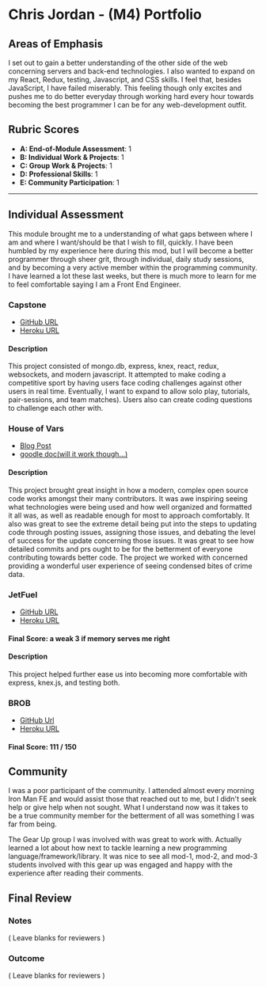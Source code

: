 # Chris Jordan - (M4) Portfolio

## Areas of Emphasis

I set out to gain a better understanding of the other side of the web concerning servers and back-end technologies. I also wanted to expand on my React, Redux, testing, Javascript, and CSS skills. I feel that, besides JavaScript, I have failed miserably. This feeling though only excites and pushes me to do better everyday through working hard every hour towards becoming the best programmer I can be for any web-development outfit.

## Rubric Scores

* **A: End-of-Module Assessment**: 1
* **B: Individual Work & Projects**: 1
* **C: Group Work & Projects**: 1
* **D: Professional Skills**: 1
* **E: Community Participation**: 1

-----------------------
## Individual Assessment

This module brought me to a understanding of what gaps between where I am and where I want/should be that I wish to fill, quickly. I have been humbled by my experience here during this mod, but I will become a better programmer through sheer grit, through individual, daily study sessions, and by becoming a very active member within the programming community. I have learned a lot these last weeks, but there is much more to learn for me to feel comfortable saying I am a Front End Engineer.

### Capstone

* [GitHub URL](https://github.com/cjorda15/CodeSport)
* [Heroku URL](https://sleepy-anchorage-74386.herokuapp.com/)

#### Description

This project consisted of mongo.db, express, knex, react, redux, websockets, and modern javascript. It attempted to make coding a competitive sport by having users face coding challenges against other users in real time. Eventually, I want to expand to allow solo play, tutorials, pair-sessions, and team matches). Users also can create coding questions to challenge each other with.

### House of Vars

* [Blog Post](https://medium.com/@crobertjordan/the-lowdown-on-lodash-934ebde9dc8f)
* [goodle doc(will it work though...)](https://docs.google.com/document/d/1IvzoIyrmZUdrGKhnu3XkLLi40NZGLb8py3QCfVXhIvE/edit?ts=596cf265)

#### Description

This project brought great insight in how a modern, complex open source code works amongst their many contributors. It was awe inspiring seeing what technologies were being used and how well organized and formatted it all was, as well as readable enough for most to approach comfortably. It also was great to see the extreme detail being put into the steps to updating code through posting issues, assigning those issues, and debating the level of success for the update concerning those issues. It was great to see how detailed commits and prs ought to be for the betterment of everyone contributing towards better code. The project we worked with concerned providing a wonderful user experience of seeing condensed bites of crime data.

### JetFuel

* [GitHub URL](https://github.com/cjorda15/jet-fuel)
* [Heroku URL](https://jet-fuel-staging.herokuapp.com)

#### Final Score: a weak 3 if memory serves me right


#### Description

This project helped further ease us into becoming more comfortable with express, knex.js, and testing both.  


### BROB

* [GitHub Url](https://github.com/cjorda15/brob)
* [Heroku URL](https://intense-taiga-19330.herokuapp.com)

#### Final Score: 111 / 150


## Community

I was a poor participant of the community. I attended almost every morning Iron Man FE and would assist those that reached out to me, but I didn't seek help or give help when not sought.  What I understand now was it takes to be a true community member for the betterment of all was something I was far from being.

The Gear Up group I was involved with was great to work with. Actually learned a lot about how next to tackle learning a new programming language/framework/library. It was nice to see all mod-1, mod-2, and mod-3 students involved with this gear up was engaged and happy with the experience after reading their comments. 

## Final Review

### Notes

( Leave blanks for reviewers )

### Outcome

( Leave blanks for reviewers )
